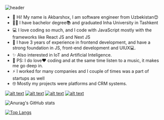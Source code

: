 ![header](https://capsule-render.vercel.app/api?type=slice&color=gradient&height=200&section=header&text=Hi%20there👋&fontSize=90)

- 🙋 Hi! My name is Akbarshox, I am software engineer from Uzbekistan😊
- 👨‍🎓 I have bachelor degree📚 and graduated Inha University in Tashkent
- 💻 I love coding so much, and I code with JavaScript mostly with the frameworks like React JS and Next JS
- 🙌 I have 3 years of experience in frontend development, and have a strong foundation in JS, front-end development and UIUX💻.
- ✨ Also interested in IoT and Artificial Inteligence.
- 🥰 PS: I do love❤️ coding and at the same time listen to a music, it makes me go deep in.
- ⚡ I worked for many companies and I couple of times was a part of startups as well
- 🤓 Mostly my projects were platforms and CRM systems.

[1.1]: https://cdn-icons-png.flaticon.com/32/174/174848.png
[2.1]: https://cdn-icons-png.flaticon.com/32/174/174855.png
[3.1]: https://cdn-icons-png.flaticon.com/32/174/174857.png
[4.1]: https://cdn-icons-png.flaticon.com/32/2111/2111646.png

[1]: https://www.facebook.com/m.akbarshox
[2]: https://www.instagram.com/akbarshox.m/
[3]: https://www.linkedin.com/in/akbarjon-mukhammadjanov-364aa617a/
[4]: https://t.me/akbarshox56

   [![alt text][1.1]][1] [![alt text][2.1]][2] [![alt text][3.1]][3] [![alt text][4.1]][4]

![Anurag's GitHub stats](https://github-readme-stats.vercel.app/api?username=Akbarshox&show_icons=true&theme=radical)

[![Top Langs](https://github-readme-stats.vercel.app/api/top-langs/?username=anuraghazra&layout=compact)](https://github.com/anuraghazra/github-readme-stats)

<!-- ![footer](https://capsule-render.vercel.app/api?type=slice&color=gradient&height=200&section=footer&fontSize=90) -->
